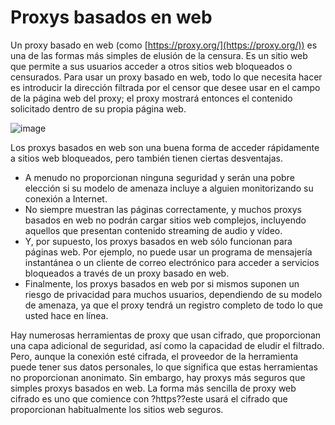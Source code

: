 [Title]: # (Proxys basados en web)
[Difficulty]: # (Principiante)
[Order]: # (7)

# Proxys basados en web

Un proxy basado en web (como [https://proxy.org/](https://proxy.org/)) es una de las formas más simples de elusión de la censura. Es un sitio web que permite a sus usuarios acceder a otros sitios web bloqueados o censurados. Para usar un proxy basado en web, todo lo que necesita hacer es introducir la dirección filtrada por el censor que desee usar en el campo de la página web del proxy; el proxy mostrará entonces el contenido solicitado dentro de su propia página web.

![image](internetb3.png)

Los proxys basados en web son una buena forma de acceder rápidamente a sitios web bloqueados, pero también tienen ciertas desventajas.

*   A menudo no proporcionan ninguna seguridad y serán una pobre elección si su modelo de amenaza incluye a alguien monitorizando su conexión a Internet.
*   No siempre muestran las páginas correctamente, y muchos proxys basados en web no podrán cargar sitios web complejos, incluyendo aquellos que presentan contenido streaming de audio y vídeo.
*   Y, por supuesto, los proxys basados en web sólo funcionan para páginas web. Por ejemplo, no puede usar un programa de mensajería instantánea o un cliente de correo electrónico para acceder a servicios bloqueados a través de un proxy basado en web.
*   Finalmente, los proxys basados en web por si mismos suponen un riesgo de privacidad para muchos usuarios, dependiendo de su modelo de amenaza, ya que el proxy tendrá un registro completo de todo lo que usted hace en línea.

Hay numerosas herramientas de proxy que usan cifrado, que proporcionan una capa adicional de seguridad, así como la capacidad de eludir el filtrado. Pero, aunque la conexión esté cifrada, el proveedor de la herramienta puede tener sus datos personales, lo que significa que estas herramientas no proporcionan anonimato. Sin embargo, hay proxys más seguros que simples proxys basados en web. La forma más sencilla de proxy web cifrado es uno que comience con ?https??este usará el cifrado que proporcionan habitualmente los sitios web seguros.
